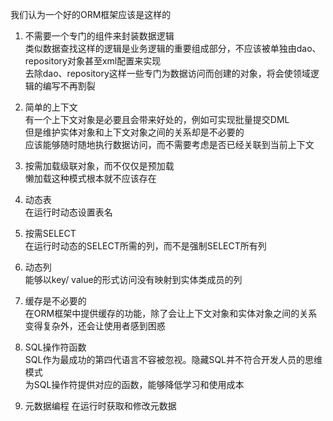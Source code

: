 我们认为一个好的ORM框架应该是这样的

1. 不需要一个专门的组件来封装数据逻辑  
   类似数据查找这样的逻辑是业务逻辑的重要组成部分，不应该被单独由dao、repository对象甚至xml配置来实现  
   去除dao、repository这样一些专门为数据访问而创建的对象，将会使领域逻辑的编写不再割裂
   
2. 简单的上下文  
   有一个上下文对象是必要且会带来好处的，例如可实现批量提交DML  
   但是维护实体对象和上下文对象之间的关系却是不必要的  
   应该能够随时随地执行数据访问，而不需要考虑是否已经关联到当前上下文  
   
3. 按需加载级联对象，而不仅仅是预加载  
   懒加载这种模式根本就不应该存在  
   
4. 动态表  
   在运行时动态设置表名  
   
5. 按需SELECT  
   在运行时动态的SELECT所需的列，而不是强制SELECT所有列  
   
6. 动态列  
   能够以key/ value的形式访问没有映射到实体类成员的列  
   
7. 缓存是不必要的  
   在ORM框架中提供缓存的功能，除了会让上下文对象和实体对象之间的关系变得复杂外，还会让使用者感到困惑  
   
8. SQL操作符函数  
   SQL作为最成功的第四代语言不容被忽视。隐藏SQL并不符合开发人员的思维模式  
   为SQL操作符提供对应的函数，能够降低学习和使用成本
   
9. 元数据编程
   在运行时获取和修改元数据
   
